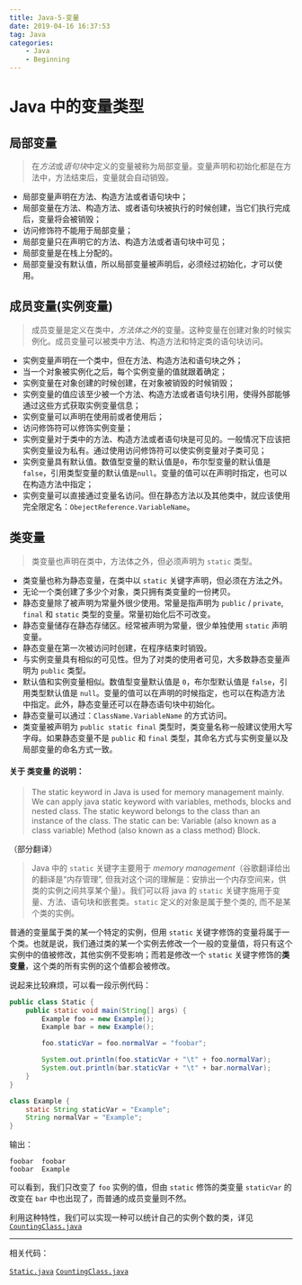 ```yaml
---
title: Java-5-变量
date: 2019-04-16 16:37:53
tag: Java
categories:
	- Java
	- Beginning
---
```


# Java 中的变量类型

## **局部变量**

> 在*方法*或*语句块*中定义的变量被称为局部变量。变量声明和初始化都是在方法中，方法结束后，变量就会自动销毁。

- 局部变量声明在方法、构造方法或者语句块中；
- 局部变量在方法、构造方法、或者语句块被执行的时候创建，当它们执行完成后，变量将会被销毁；
- 访问修饰符不能用于局部变量；
- 局部变量只在声明它的方法、构造方法或者语句块中可见；
- 局部变量是在栈上分配的。
- 局部变量没有默认值，所以局部变量被声明后，必须经过初始化，才可以使用。

## **成员变量(实例变量)**

> 成员变量是定义在类中，*方法体之外*的变量。这种变量在创建对象的时候实例化。成员变量可以被类中方法、构造方法和特定类的语句块访问。

- 实例变量声明在一个类中，但在方法、构造方法和语句块之外；
- 当一个对象被实例化之后，每个实例变量的值就跟着确定；
- 实例变量在对象创建的时候创建，在对象被销毁的时候销毁；
- 实例变量的值应该至少被一个方法、构造方法或者语句块引用，使得外部能够通过这些方式获取实例变量信息；
- 实例变量可以声明在使用前或者使用后；
- 访问修饰符可以修饰实例变量；
- 实例变量对于类中的方法、构造方法或者语句块是可见的。一般情况下应该把实例变量设为私有。通过使用访问修饰符可以使实例变量对子类可见；
- 实例变量具有默认值。数值型变量的默认值是`0`，布尔型变量的默认值是`false`，引用类型变量的默认值是`null`。变量的值可以在声明时指定，也可以在构造方法中指定；
- 实例变量可以直接通过变量名访问。但在静态方法以及其他类中，就应该使用完全限定名：`ObejectReference.VariableName`。

## **类变量**

> 类变量也声明在类中，方法体之外，但必须声明为 `static` 类型。

- 类变量也称为静态变量，在类中以 `static` 关键字声明，但必须在方法之外。
- 无论一个类创建了多少个对象，类只拥有类变量的一份拷贝。
- 静态变量除了被声明为常量外很少使用。常量是指声明为 `public` / `private`, `final` 和 `static` 类型的变量。常量初始化后不可改变。
- 静态变量储存在静态存储区。经常被声明为常量，很少单独使用 `static` 声明变量。
- 静态变量在第一次被访问时创建，在程序结束时销毁。
- 与实例变量具有相似的可见性。但为了对类的使用者可见，大多数静态变量声明为 `public` 类型。
- 默认值和实例变量相似。数值型变量默认值是 `0`，布尔型默认值是 `false`，引用类型默认值是 `null`。变量的值可以在声明的时候指定，也可以在构造方法中指定。此外，静态变量还可以在静态语句块中初始化。
- 静态变量可以通过：`ClassName.VariableName` 的方式访问。
- 类变量被声明为 `public static final` 类型时，类变量名称一般建议使用大写字母。如果静态变量不是 `public` 和 `final` 类型，其命名方式与实例变量以及局部变量的命名方式一致。

#### 关于 **类变量** 的说明：

> The static keyword in Java is used for memory management mainly. We can apply java static keyword with variables, methods, blocks and nested class. The static keyword belongs to the class than an instance of the class. The static can be: Variable (also known as a class variable) Method (also known as a class method) Block.

（部分翻译）

> Java 中的 `static` 关键字主要用于 *memory management*（谷歌翻译给出的翻译是“内存管理”, 但我对这个词的理解是：安排出一个内存空间来，供类的实例之间共享某个量）。我们可以将 java 的 `static` 关键字施用于变量、方法、语句块和嵌套类。`static` 定义的对象是属于整个类的, 而不是某个类的实例。

普通的变量属于类的某一个特定的实例，但用 `static` 关键字修饰的变量将属于一个类。也就是说，我们通过类的某一个实例去修改一个一般的变量值，将只有这个实例中的值被修改，其他实例不受影响；而若是修改一个 `static` 关键字修饰的**类变量**，这个类的所有实例的这个值都会被修改。

说起来比较麻烦，可以看一段示例代码：

```java
public class Static {
	public static void main(String[] args) {
		Example foo = new Example();
		Example bar = new Example();

		foo.staticVar = foo.normalVar = "foobar";

		System.out.println(foo.staticVar + "\t" + foo.normalVar);
		System.out.println(bar.staticVar + "\t" + bar.normalVar);
	}
}

class Example {
	static String staticVar = "Example";
	String normalVar = "Example";
}
```
输出：
```
foobar	foobar
foobar	Example
```

可以看到，我们只改变了 `foo` 实例的值，但由 `static` 修饰的类变量 `staticVar` 的改变在 `bar` 中也出现了，而普通的成员变量则不然。

利用这种特性，我们可以实现一种可以统计自己的实例个数的类，详见 [`CountingClass.java`](src/CountingClass.java)

---

相关代码：

[`Static.java`](src/Static.java)
[`CountingClass.java`](src/CountingClass.java)